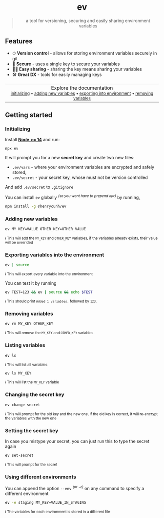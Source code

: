 <div align="center">

# ev
> a tool for versioning, securing and easily sharing environment variables

</div>

## Features
- ⏱ **Version control** - allows for storing environment variables securely in git
- 🔑 **Secure** - uses a single key to secure your variables
- 🧑‍💻 **Easy sharing** - sharing the key means sharing your variables
- 🛠 **Great DX** - tools for easily managing keys  

<p align="center">
  <table>
    <tbody>
      <td align="center">
        <img width="2000" height="0"><br>
        Explore the documentation<br>
        <sub>
        <a href="#initializing">initializing</a> • <a href="#adding-new-variables">adding new variables</a> • <a href="#exporting-variables-into-environment">exporting into environment</a> • <a href="#removing-variables">removing variables</a></sub><br>
        <img width="2000" height="0">
      </td>
    </tbody>
  </table>
</p>

## Getting started

### Initializing

Install [**Node >= 14**](https://nodejs.org/en/) and run:
```
npx ev
```
It will prompt you for a new **secret key** and create two new files:
  - `.ev/vars` - where your environment variables are encrypted and safely stored,
  - `.ev/secret` - your secret key, whose must not be version controlled

And add `.ev/secret` to `.gitignore`

You can install `ev` globally <sup>*(so you wont have to prepend `npx`)*</sup> by running,
```bash
npm install -g @henrycunh/ev
```

### Adding new variables
```bash
ev MY_KEY=VALUE OTHER_KEY=OTHER_VALUE
```
<sup>ℹ This will add the `MY_KEY` and `OTHER_KEY` variables, if the variables already exists, their value will be overrided</sup>


### Exporting variables into the environment
```bash
ev | source
```
<sup>ℹ This will export every variable into the environment</sup>

You can test it by running

```bash
ev TEST=123 && ev | source && echo $TEST
```
<sup>ℹ This should print `Added 1 variables.` followed by `123`.</sup>

### Removing variables
```bash
ev rm MY_KEY OTHER_KEY
```
<sup>ℹ This will remove the `MY_KEY` and `OTHER_KEY` variables</sup>

### Listing variables
```bash
ev ls
```
<sup>ℹ This will list all variables</sup>
```bash
ev ls MY_KEY
```
<sup>ℹ This will list the `MY_KEY` variable</sup>

### Changing the secret key
```bash
ev change-secret
```
<sup>ℹ This will prompt for the old key and the new one, if the old key is correct, it will re-encrypt the variables with the new one</sup>


### Setting the secret key
In case you mistype your secret, you can just run this to type the secret again
```bash
ev set-secret
```
<sup>ℹ This will prompt for the secret</sup>

### Using different environments
You can append the option `--env` <sup>*(or `-e`)*</sup> on any command to specify a different environment
```bash
ev -e staging MY_KEY=VALUE_IN_STAGING
```
<sup>ℹ The variables for each environment is stored in a different file</sup>



